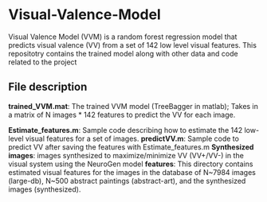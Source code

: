 # Visual-Valence-Model
Visual Valence Model (VVM) is a random forest regression model that predicts visual valence (VV) from a set of 142 low level visual features. This repositotry contains the trained model along with other data and code related to the project

## File description
**trained_VVM.mat**: The trained VVM model (TreeBagger in matlab); Takes in a matrix of N images * 142 features to predict the VV for each image.

**Estimate_features.m**: Sample code describing how to estimate the 142 low-level visual features for a set of images.
**predictVV.m**: Sample code to predict VV after saving the features with Estimate_features.m
**Synthesized images**: images synthesized to maximize/minimize VV (VV+/VV-) in the visual system using the NeuroGen model
**features**: This directory contains estimated visual features for the images in the database of N~7984 images (large-db), N~500 abstract paintings (abstract-art), and the synthesized images (synthesized).


